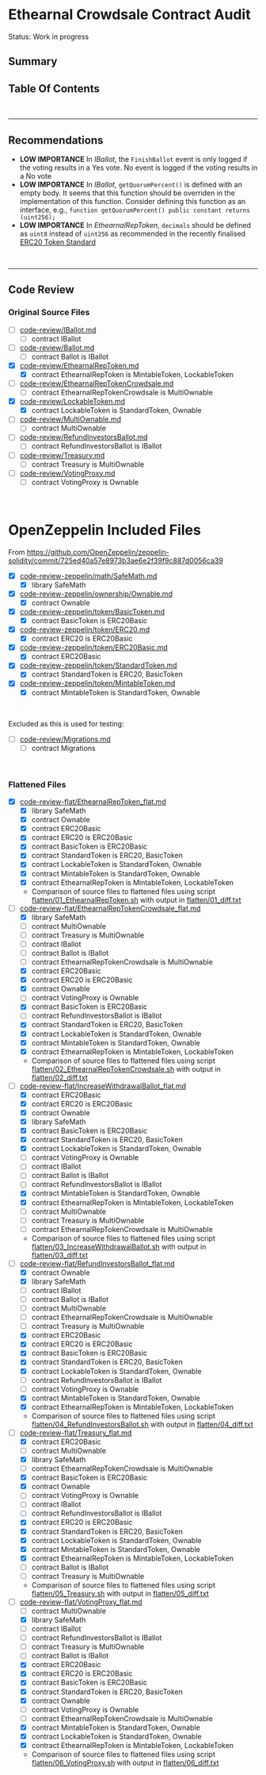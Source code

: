 # Ethearnal Crowdsale Contract Audit

Status: Work in progress

## Summary


## Table Of Contents

<br />

<hr />

## Recommendations

* **LOW IMPORTANCE** In *IBallot*, the `FinishBallot` event is only logged if the voting results in a Yes vote. No event
  is logged if the voting results in a No vote
* **LOW IMPORTANCE** In *IBallot*, `getQuorumPercent()` is defined with an empty body. It seems that this function should be
  overriden in the implementation of this function. Consider defining this function as an interface, e.g.,
  `function getQuorumPercent() public constant returns (uint256);`
* **LOW IMPORTANCE** In *EthearnalRepToken*, `decimals` should be defined as `uint8` instead of `uint256` as recommended in the
  recently finalised [ERC20 Token Standard](https://github.com/ethereum/EIPs/blob/master/EIPS/eip-20-token-standard.md)

<br />

<hr />

## Code Review

### Original Source Files

* [ ] [code-review/IBallot.md](code-review/IBallot.md)
  * [ ] contract IBallot
* [ ] [code-review/Ballot.md](code-review/Ballot.md)
  * [ ] contract Ballot is IBallot
* [x] [code-review/EthearnalRepToken.md](code-review/EthearnalRepToken.md)
  * [x] contract EthearnalRepToken is MintableToken, LockableToken
* [ ] [code-review/EthearnalRepTokenCrowdsale.md](code-review/EthearnalRepTokenCrowdsale.md)
  * [ ] contract EthearnalRepTokenCrowdsale is MultiOwnable
* [x] [code-review/LockableToken.md](code-review/LockableToken.md)
  * [x] contract LockableToken is StandardToken, Ownable
* [ ] [code-review/MultiOwnable.md](code-review/MultiOwnable.md)
  * [ ] contract MultiOwnable
* [ ] [code-review/RefundInvestorsBallot.md](code-review/RefundInvestorsBallot.md)
  * [ ] contract RefundInvestorsBallot is IBallot
* [ ] [code-review/Treasury.md](code-review/Treasury.md)
  * [ ] contract Treasury is MultiOwnable
* [ ] [code-review/VotingProxy.md](code-review/VotingProxy.md)
  * [ ] contract VotingProxy is Ownable

<br />

# OpenZeppelin Included Files

From https://github.com/OpenZeppelin/zeppelin-solidity/commit/725ed40a57e8973b3ae6e2f39f9c887d0056ca39

* [x] [code-review-zeppelin/math/SafeMath.md](code-review-zeppelin/math/SafeMath.md)
  * [x] library SafeMath
* [x] [code-review-zeppelin/ownership/Ownable.md](code-review-zeppelin/ownership/Ownable.md)
  * [x] contract Ownable
* [x] [code-review-zeppelin/token/BasicToken.md](code-review-zeppelin/token/BasicToken.md)
  * [x] contract BasicToken is ERC20Basic
* [x] [code-review-zeppelin/token/ERC20.md](code-review-zeppelin/token/ERC20.md)
  * [x] contract ERC20 is ERC20Basic
* [x] [code-review-zeppelin/token/ERC20Basic.md](code-review-zeppelin/token/ERC20Basic.md)
  * [x] contract ERC20Basic
* [x] [code-review-zeppelin/token/StandardToken.md](code-review-zeppelin/token/StandardToken.md)
  * [x] contract StandardToken is ERC20, BasicToken
* [x] [code-review-zeppelin/token/MintableToken.md](code-review-zeppelin/token/MintableToken.md)
  * [x] contract MintableToken is StandardToken, Ownable

<br />

Excluded as this is used for testing:

* [ ] [code-review/Migrations.md](code-review/Migrations.md)
  * [ ] contract Migrations

<br />

### Flattened Files

* [x] [code-review-flat/EthearnalRepToken_flat.md](code-review-flat/EthearnalRepToken_flat.md)
  * [x] library SafeMath
  * [x] contract Ownable
  * [x] contract ERC20Basic
  * [x] contract ERC20 is ERC20Basic
  * [x] contract BasicToken is ERC20Basic
  * [x] contract StandardToken is ERC20, BasicToken
  * [x] contract LockableToken is StandardToken, Ownable
  * [x] contract MintableToken is StandardToken, Ownable
  * [x] contract EthearnalRepToken is MintableToken, LockableToken
  * Comparison of source files to flattened files using script [flatten/01_EthearnalRepToken.sh](flatten/01_EthearnalRepToken.sh) with
    output in [flatten/01_diff.txt](flatten/01_diff.txt)
* [ ] [code-review-flat/EthearnalRepTokenCrowdsale_flat.md](code-review-flat/EthearnalRepTokenCrowdsale_flat.md)
  * [x] library SafeMath
  * [ ] contract MultiOwnable
  * [ ] contract Treasury is MultiOwnable
  * [ ] contract IBallot
  * [ ] contract Ballot is IBallot
  * [ ] contract EthearnalRepTokenCrowdsale is MultiOwnable
  * [x] contract ERC20Basic
  * [x] contract ERC20 is ERC20Basic
  * [x] contract Ownable
  * [ ] contract VotingProxy is Ownable
  * [x] contract BasicToken is ERC20Basic
  * [ ] contract RefundInvestorsBallot is IBallot
  * [x] contract StandardToken is ERC20, BasicToken
  * [x] contract LockableToken is StandardToken, Ownable
  * [x] contract MintableToken is StandardToken, Ownable
  * [x] contract EthearnalRepToken is MintableToken, LockableToken
  * Comparison of source files to flattened files using script [flatten/02_EthearnalRepTokenCrowdsale.sh](flatten/02_EthearnalRepTokenCrowdsale.sh) with
    output in [flatten/02_diff.txt](flatten/02_diff.txt)
* [ ] [code-review-flat/IncreaseWithdrawalBallot_flat.md](code-review-flat/IncreaseWithdrawalBallot_flat.md)
  * [x] contract ERC20Basic
  * [x] contract ERC20 is ERC20Basic
  * [x] contract Ownable
  * [x] library SafeMath
  * [x] contract BasicToken is ERC20Basic
  * [x] contract StandardToken is ERC20, BasicToken
  * [x] contract LockableToken is StandardToken, Ownable
  * [ ] contract VotingProxy is Ownable
  * [ ] contract IBallot
  * [ ] contract Ballot is IBallot
  * [ ] contract RefundInvestorsBallot is IBallot
  * [x] contract MintableToken is StandardToken, Ownable
  * [x] contract EthearnalRepToken is MintableToken, LockableToken
  * [ ] contract MultiOwnable
  * [ ] contract Treasury is MultiOwnable
  * [ ] contract EthearnalRepTokenCrowdsale is MultiOwnable
  * Comparison of source files to flattened files using script [flatten/03_IncreaseWithdrawalBallot.sh](flatten/03_IncreaseWithdrawalBallot.sh) with
    output in [flatten/03_diff.txt](flatten/03_diff.txt)
* [ ] [code-review-flat/RefundInvestorsBallot_flat.md](code-review-flat/RefundInvestorsBallot_flat.md)
  * [x] contract Ownable
  * [x] library SafeMath
  * [ ] contract IBallot
  * [ ] contract Ballot is IBallot
  * [ ] contract MultiOwnable
  * [ ] contract EthearnalRepTokenCrowdsale is MultiOwnable
  * [ ] contract Treasury is MultiOwnable
  * [x] contract ERC20Basic
  * [x] contract ERC20 is ERC20Basic
  * [x] contract BasicToken is ERC20Basic
  * [x] contract StandardToken is ERC20, BasicToken
  * [x] contract LockableToken is StandardToken, Ownable
  * [ ] contract RefundInvestorsBallot is IBallot
  * [ ] contract VotingProxy is Ownable
  * [x] contract MintableToken is StandardToken, Ownable
  * [x] contract EthearnalRepToken is MintableToken, LockableToken
  * Comparison of source files to flattened files using script [flatten/04_RefundInvestorsBallot.sh](flatten/04_RefundInvestorsBallot.sh) with
    output in [flatten/04_diff.txt](flatten/04_diff.txt)
* [ ] [code-review-flat/Treasury_flat.md](code-review-flat/Treasury_flat.md)
  * [x] contract ERC20Basic
  * [ ] contract MultiOwnable
  * [x] library SafeMath
  * [ ] contract EthearnalRepTokenCrowdsale is MultiOwnable
  * [x] contract BasicToken is ERC20Basic
  * [x] contract Ownable
  * [ ] contract VotingProxy is Ownable
  * [ ] contract IBallot
  * [ ] contract RefundInvestorsBallot is IBallot
  * [x] contract ERC20 is ERC20Basic
  * [x] contract StandardToken is ERC20, BasicToken
  * [x] contract LockableToken is StandardToken, Ownable
  * [x] contract MintableToken is StandardToken, Ownable
  * [x] contract EthearnalRepToken is MintableToken, LockableToken
  * [ ] contract Ballot is IBallot
  * [ ] contract Treasury is MultiOwnable
  * Comparison of source files to flattened files using script [flatten/05_Treasury.sh](flatten/05_Treasury.sh) with
    output in [flatten/05_diff.txt](flatten/05_diff.txt)
* [ ] [code-review-flat/VotingProxy_flat.md](code-review-flat/VotingProxy_flat.md)
  * [ ] contract MultiOwnable
  * [x] library SafeMath
  * [ ] contract IBallot
  * [ ] contract RefundInvestorsBallot is IBallot
  * [ ] contract Treasury is MultiOwnable
  * [ ] contract Ballot is IBallot
  * [x] contract ERC20Basic
  * [x] contract ERC20 is ERC20Basic
  * [x] contract BasicToken is ERC20Basic
  * [x] contract StandardToken is ERC20, BasicToken
  * [x] contract Ownable
  * [ ] contract VotingProxy is Ownable
  * [ ] contract EthearnalRepTokenCrowdsale is MultiOwnable
  * [x] contract MintableToken is StandardToken, Ownable
  * [x] contract LockableToken is StandardToken, Ownable
  * [x] contract EthearnalRepToken is MintableToken, LockableToken
  * Comparison of source files to flattened files using script [flatten/06_VotingProxy.sh](flatten/06_VotingProxy.sh) with
    output in [flatten/06_diff.txt](flatten/06_diff.txt)
